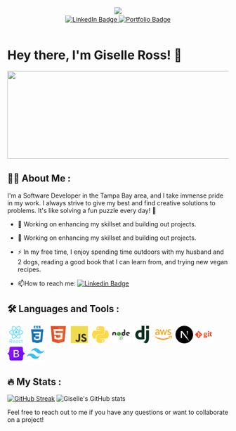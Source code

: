 <div id="header" align="center">
  <img src="https://media.giphy.com/media/v1.Y2lkPTc5MGI3NjExNjVvOTh1Zmhwc21mMjZ3aWh0MWV2YTNzNmN4am96ZDhob2ZsdGE0OSZlcD12MV9pbnRlcm5hbF9naWZfYnlfaWQmY3Q9Zw/TdjQAgDIkRsYm1HUbt/giphy.gif" width="200"/>
  <div id="badges">
  <a href="https://www.linkedin.com/in/gisellerosstech/">
    <img src="https://img.shields.io/badge/LinkedIn-blue?style=for-the-badge&logo=linkedin&logoColor=white" alt="LinkedIn Badge"/>
  </a>
<a href="https://giselle-portfolio.vercel.app/">
    <img src="https://img.shields.io/badge/Portfolio-pink?style=for-the-badge&logo=portfolio&logoColor=white" alt="Portfolio Badge"/>
  </a>
</div>
  <img src="https://komarev.com/ghpvc/?username=giselleRoss&style=flat-square&color=blue" alt=""/>
</div>

# Hey there, I'm Giselle Ross! 👋
<div align="center">
  <img src="https://media.giphy.com/media/v1.Y2lkPTc5MGI3NjExZjE3a3p5YjNpc24zajI4eDUzZ2RrZW1zdmhnenhycGQ4cWxuYW9yOCZlcD12MV9pbnRlcm5hbF9naWZfYnlfaWQmY3Q9Zw/QHLBmZ2Xmdvgc/giphy.gif" width="600" height="200"/>
</div>

## :woman_technologist: About Me :

I'm a Software Developer in the Tampa Bay area, and I take immense pride in my work. I always strive to give my best and find creative solutions to problems. It's like solving a fun puzzle every day! 🧩

- :seedling: Working on enhancing my skillset and building out projects.
- :seedling: Working on enhancing my skillset and building out projects.

- :zap: In my free time, I enjoy spending time outdoors with my husband and 2 dogs, reading a good book that I can learn from, and trying new vegan recipes. 

- :mailbox:How to reach me: [![Linkedin Badge](https://img.shields.io/badge/-GiselleRoss-blue?style=flat&logo=Linkedin&logoColor=white)](https://www.linkedin.com/in/gisellerosstech/)

## :hammer_and_wrench: Languages and Tools :
<div>
  <img src="https://github.com/devicons/devicon/blob/master/icons/react/react-original-wordmark.svg" title="React" alt="React" width="40" height="40"/>&nbsp;
  <img src="https://github.com/devicons/devicon/blob/master/icons/css3/css3-plain-wordmark.svg"  title="CSS3" alt="CSS" width="40" height="40"/>&nbsp;
  <img src="https://github.com/devicons/devicon/blob/master/icons/html5/html5-original.svg" title="HTML5" alt="HTML" width="40" height="40"/>&nbsp;
  <img src="https://github.com/devicons/devicon/blob/master/icons/javascript/javascript-original.svg" title="JavaScript" alt="JavaScript" width="40" height="40"/>&nbsp;
  <img src="https://github.com/devicons/devicon/blob/master/icons/python/python-plain.svg" title="Python" alt="Python" width="40" height="40"/>&nbsp;
  <img src="https://github.com/devicons/devicon/blob/master/icons/nodejs/nodejs-original-wordmark.svg" title="NodeJS" alt="NodeJS" width="40" height="40"/>&nbsp;
  <img src="https://github.com/devicons/devicon/blob/master/icons/django/django-plain.svg" title="Django" alt="Django" width="40" height="40"/>&nbsp;
  <img src="https://github.com/devicons/devicon/blob/master/icons/amazonwebservices/amazonwebservices-plain-wordmark.svg" title="AWS" alt="AWS" width="40" height="40"/>&nbsp;
  <img src="https://github.com/devicons/devicon/blob/master/icons/nextjs/nextjs-original.svg" title="Nextjs" **alt="Nextjs" width="40" height="40"/>
  <img src="https://github.com/devicons/devicon/blob/master/icons/git/git-plain-wordmark.svg" title="Git" **alt="Git" width="40" height="40"/>
  <img src="https://github.com/devicons/devicon/blob/master/icons/bootstrap/bootstrap-original.svg" title="Bootstrap" **alt="Bootstrap" width="40" height="40"/>
  <img src="https://github.com/devicons/devicon/blob/master/icons/tailwindcss/tailwindcss-original.svg" title="TailwindCSS" **alt="Tailwindcss" width="40" height="40"/>
</div>

## :fire: My Stats :

[![GitHub Streak](https://github-readme-streak-stats.herokuapp.com?user=giselleRoss&theme=buefy)](https://git.io/streak-stats)   ![Giselle's GitHub stats](https://github-readme-stats.vercel.app/api?username=giselleRoss&show_icons=true&theme=transparent)


Feel free to reach out to me if you have any questions or want to collaborate on a project!

<!---
giselleRoss/giselleRoss is a ✨ special ✨ repository because its `README.md` (this file) appears on your GitHub profile.
You can click the Preview link to take a look at your changes.
--->
